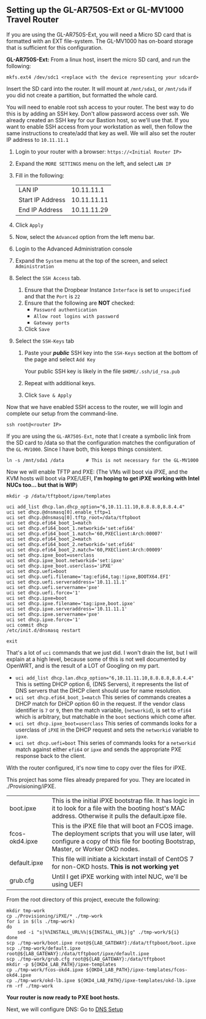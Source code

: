 ## Setting up the GL-AR750S-Ext or GL-MV1000 Travel Router

If you are using the GL-AR750S-Ext, you will need a Micro SD card that is formatted with an EXT file-system.  The GL-MV1000 has on-board storage that is sufficient for this configuration.

__GL-AR750S-Ext:__ From a linux host, insert the micro SD card, and run the following:

    mkfs.ext4 /dev/sdc1 <replace with the device representing your sdcard>

Insert the SD card into the router.  It will mount at `/mnt/sda1`, or `/mnt/sda` if you did not create a partition, but formatted the whole card.

You will need to enable root ssh access to your router.  The best way to do this is by adding an SSH key.  Don't allow password access over ssh.  We already created an SSH key for our Bastion host, so we'll use that.  If you want to enable SSH access from your workstation as well, then follow the same instructions to create/add that key as well.  We will also set the router IP address to `10.11.11.1`

1. Login to your router with a browser: `https://<Initial Router IP>`
1. Expand the `MORE SETTINGS` menu on the left, and select `LAN IP`
1. Fill in the following:

    |||
    |---|---|
    |LAN IP|10.11.11.1|
    |Start IP Address|10.11.11.11|
    |End IP Address|10.11.11.29|

1. Click `Apply`
1. Now, select the `Advanced` option from the left menu bar.
1. Login to the Advanced Administration console
1. Expand the `System` menu at the top of the screen, and select `Administration`
1. Select the `SSH Access` tab.
   1. Ensure that the Dropbear Instance `Interface` is set to `unspecified` and that the `Port` is `22`
   1. Ensure that the following are __NOT__ checked:
      * `Password authentication`
      * `Allow root logins with password`
      * `Gateway ports`
    1. Click `Save`
1. Select the `SSH-Keys` tab
    1. Paste your __*public*__ SSH key into the `SSH-Keys` section at the bottom of the page and select `Add Key`
    
        Your public SSH key is likely in the file `$HOME/.ssh/id_rsa.pub`
    1. Repeat with additional keys.
    1. Click `Save & Apply`

Now that we have enabled SSH access to the router, we will login and complete our setup from the command-line.

    ssh root@<router IP>

If you are using the `GL-AR750S-Ext`, note that I create a symbolic link from the SD card to /data so that the configuration matches the configuration of the `GL-MV1000`.  Since I have both, this keeps things consistent.

    ln -s /mnt/sda1 /data        # This is not necessary for the GL-MV1000

Now we will enable TFTP and PXE: (The VMs will boot via iPXE, and the KVM hosts will boot via PXE/UEFI, __I'm hoping to get iPXE working with Intel NUCs too... but that is WIP__)

    mkdir -p /data/tftpboot/ipxe/templates

    uci add_list dhcp.lan.dhcp_option="6,10.11.11.10,8.8.8.8,8.8.4.4"
    uci set dhcp.@dnsmasq[0].enable_tftp=1
    uci set dhcp.@dnsmasq[0].tftp_root=/data/tftpboot
    uci set dhcp.efi64_boot_1=match
    uci set dhcp.efi64_boot_1.networkid='set:efi64'
    uci set dhcp.efi64_boot_1.match='60,PXEClient:Arch:00007'
    uci set dhcp.efi64_boot_2=match
    uci set dhcp.efi64_boot_2.networkid='set:efi64'
    uci set dhcp.efi64_boot_2.match='60,PXEClient:Arch:00009'
    uci set dhcp.ipxe_boot=userclass
    uci set dhcp.ipxe_boot.networkid='set:ipxe'
    uci set dhcp.ipxe_boot.userclass='iPXE'
    uci set dhcp.uefi=boot
    uci set dhcp.uefi.filename='tag:efi64,tag:!ipxe,BOOTX64.EFI'
    uci set dhcp.uefi.serveraddress='10.11.11.1'
    uci set dhcp.uefi.servername='pxe'
    uci set dhcp.uefi.force='1'
    uci set dhcp.ipxe=boot
    uci set dhcp.ipxe.filename='tag:ipxe,boot.ipxe'
    uci set dhcp.ipxe.serveraddress='10.11.11.1'
    uci set dhcp.ipxe.servername='pxe'
    uci set dhcp.ipxe.force='1'
    uci commit dhcp
    /etc/init.d/dnsmasq restart

    exit

That's a lot of `uci` commands that we just did.  I won't drain the list, but I will explain at a high level, because some of this is not well documented by OpenWRT, and is the result of a LOT of Googling on my part.

* `uci add_list dhcp.lan.dhcp_option="6,10.11.11.10,8.8.8.8,8.8.4.4"`  This is setting DHCP option 6, (DNS Servers), it represents the list of DNS servers that the DHCP client should use for name resolution.
* `uci set dhcp.efi64_boot_1=match`  This series of commands creates a DHCP match for DHCP option 60 in the request.  If the vendor class identifier is `7` or `9`, then the match variable, (`networkid`), is set to `efi64` which is arbitrary, but matchable in the `boot` sections which come after.
* `uci set dhcp.ipxe_boot=userclass`  This series of commands looks for a userclass of `iPXE` in the DHCP request and sets the `networkid` variable to `ipxe`.
* `uci set dhcp.uefi=boot` This series of commands looks for a `networkid` match against either `efi64` or `ipxe` and sends the appropriate PXE response back to the client.

With the router configured, it's now time to copy over the files for iPXE.

This project has some files already prepared for you.  They are located in ./Provisioning/iPXE.

|||
|-|-|
| boot.ipxe | This is the initial iPXE bootstrap file.  It has logic in it to look for a file with the booting host's MAC address.  Otherwise it pulls the default.ipxe file. |
| fcos-okd4.ipxe | This is the iPXE file that will boot an FCOS image.  The deployment scripts that you will use later, will configure a copy of this file for booting Bootstrap, Master, or Worker OKD nodes. |
| default.ipxe | This file will initiate a kickstart install of CentOS 7 for non-OKD hosts. __This is not working yet__ |
| grub.cfg | Until I get iPXE working with intel NUC, we'll be using UEFI |

From the root directory of this project, execute the following:

    mkdir tmp-work
    cp ./Provisioning/iPXE/* ./tmp-work
    for i in $(ls ./tmp-work)
    do
        sed -i "s|%%INSTALL_URL%%|${INSTALL_URL}|g" ./tmp-work/${i}
    done
    scp ./tmp-work/boot.ipxe root@${LAB_GATEWAY}:/data/tftpboot/boot.ipxe
    scp ./tmp-work/default.ipxe root@${LAB_GATEWAY}:/data/tftpboot/ipxe/default.ipxe
    scp ./tmp-work/grub.cfg root@${LAB_GATEWAY}:/data/tftpboot
    mkdir -p ${OKD4_LAB_PATH}/ipxe-templates
    cp ./tmp-work/fcos-okd4.ipxe ${OKD4_LAB_PATH}/ipxe-templates/fcos-okd4.ipxe
    cp ./tmp-work/okd-lb.ipxe ${OKD4_LAB_PATH}/ipxe-templates/okd-lb.ipxe
    rm -rf ./tmp-work

__Your router is now ready to PXE boot hosts.__

Next, we will configure DNS: Go to [DNS Setup](DNS_Config.md)
